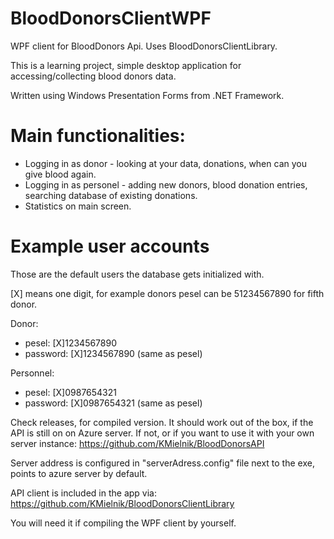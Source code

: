 # BloodDonorsClientWPF
WPF client for BloodDonors Api. Uses BloodDonorsClientLibrary.

This is a learning project, simple desktop application for accessing/collecting blood donors data.

Written using Windows Presentation Forms from .NET Framework.

# Main functionalities:
 - Logging in as donor - looking at your data, donations, when can you give blood again.
 - Logging in as personel - adding new donors, blood donation entries, searching database of existing donations.
 - Statistics on main screen.
 
# Example user accounts
Those are the default users the database gets initialized with. 

[X] means one digit, for example donors pesel can be 51234567890 for fifth donor.

Donor:
 - pesel: [X]1234567890
 - password: [X]1234567890 (same as pesel)
 
Personnel:
 - pesel: [X]0987654321
 - password: [X]0987654321 (same as pesel)
 
 
Check releases, for compiled version. It should work out of the box, if the API is still on on Azure server.
If not, or if you want to use it with your own server instance: https://github.com/KMielnik/BloodDonorsAPI

Server address is configured in "serverAdress.config" file next to the exe, points to azure server by default.

API client is included in the app via: https://github.com/KMielnik/BloodDonorsClientLibrary

You will need it if compiling the WPF client by yourself.

